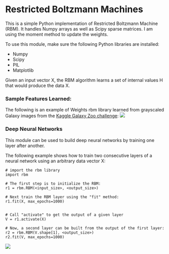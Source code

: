 Restricted Boltzmann Machines
===

This is a simple Python implementation of Restricted Boltzmann Machine (RBM). 
It handles Numpy arrays as well as Scipy sparse matrices. 
I am using the moment method to update the weights.

To use this module, make sure the following Python libraries are installed:
<ul>
    <li>Numpy</li>
    <li>Scipy</li>
    <li>PIL</li>
    <li>Matplotlib</li>
</ul> 
    
Given an input vector X, the RBM algorithm learns a set of internal values H that would produce the data X.


    
<h3>Sample Features Learned:</h3>
The following is an example of Weights rbm library learned from grayscaled Galaxy images from the <a href="http://www.kaggle.com/c/galaxy-zoo-the-galaxy-challenge">Kaggle Galaxy Zoo challenge</a>:

<img src="https://raw2.github.com/ramarlina/RBM/master/images/rbm_results_5000_784x322.png"/>

<h3>Deep Neural Networks</h3>
This module can be used to build deep neural networks by training one layer after another.

The following example shows how to train two consecutive layers of a neural network using an arbitrary data vector X:
    
    # import the rbm library
    import rbm
    
    # The first step is to initialize the RBM:
    r1 = rbm.RBM(<input_size>, <output_size>)
    
    # Next train the RBM layer using the "fit" method:
    r1.fit(X, max_epochs=1000)
    

    # Call "activate" to get the output of a given layer
    V = r1.activate(X)
    
    # Now, a second layer can be built from the output of the first layer:
    r2 = rbm.RBM(V.shape[1], <output_size>)
    r2.fit(V, max_epochs=1000)
    
<img src="https://docs.google.com/drawings/d/1judnrIeLx5cz6P4sGIwDPRKqL1-lCvFFQyExAkAXlf8/pub?w=480&amp;h=360">


